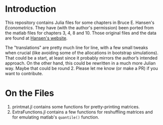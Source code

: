 # Introduction

This repository contains Julia files for some chapters in Bruce E. Hansen's *Econometrics*. They have (with the author's permission) been ported from the matlab files for chapters 3, 4, 8 and 10. Those original files and the data are found at [Hansen's website](https://users.ssc.wisc.edu/~bhansen/econometrics/).

The "translations" are pretty much line for line, with a few small tweaks when crucial (like avoiding some of the allocations in bootstrap simulations). That could be a start, at least since it probably mirrors the author’s intended approach. On the other hand, this could be rewritten in a much more Julian way. Maybe that could be round 2. Please let me know (or make a PR) if you want to contribute.

# On the Files
1. printmat.jl contains some functions for pretty-printing matrices.
2. ExtraFunctions.jl contains a few functions for reshuffling matrices and for emulating matlab's `quantile()` function.